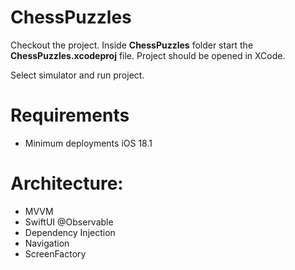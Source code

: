 # ChessPuzzles
Checkout the project. 
Inside **ChessPuzzles** folder start the **ChessPuzzles.xcodeproj** file.
Project should be opened in XCode.

Select simulator and run project.

# Requirements

* Minimum deployments iOS 18.1

# Architecture:
* MVVM
* SwiftUI @Observable
* Dependency Injection
* Navigation
* ScreenFactory
 

